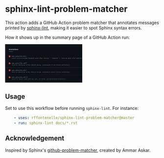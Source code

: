 # sphinx-lint-problem-matcher

This action adds a GitHub Action problem matcher that annotates messages
printed by [sphinx-lint][sphinx-lint], making it easier to spot Sphinx
syntax errors.

How it shows up in the summary page of a GitHub Action run:

<img src=".img/summary-annotations.png" width=50%>

## Usage

Set to use this workflow before running `sphinx-lint`. For instance:

```yaml
    - uses: rffontenelle/sphinx-lint-problem-matcher@master
    - run: sphinx-lint docs/*.rst
```

## Acknowledgement

Inspired by Sphinx's [github-problem-matcher][sphinx-gpm], created by Ammar Askar.

[sphinx-lint]: https://github.com/sphinx-contrib/sphinx-lint
[sphinx-gpm]: https://github.com/sphinx-doc/github-problem-matcher
